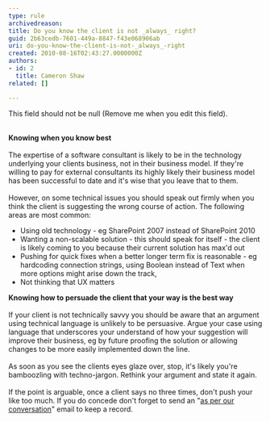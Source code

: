 ```yaml
---
type: rule
archivedreason: 
title: Do you know the client is not _always_ right?
guid: 2b63cedb-7601-449a-8847-f43e068906ab
uri: do-you-know-the-client-is-not-_always_-right
created: 2010-08-16T02:43:27.0000000Z
authors:
- id: 2
  title: Cameron Shaw
related: []

---
```



This field should not be null (Remove me when you edit this field).
<br><excerpt class='endintro'></excerpt><br>

  <p>
    <strong>Knowing when you know best</strong>
    <br>
<br>
The expertise of a software consultant is likely to be in the technology underlying&#160;your clients business, not in their business model. If they're willing to pay for external consultants its highly likely their business model has been successful to date and it's wise that you leave that to them.<br>
<br>
However, on some technical issues you should speak out firmly when you think the client is suggesting the wrong course of action. The following areas are most common&#58;</p>
<ul>
    <li>Using old technology - eg SharePoint 2007 instead of SharePoint 2010</li>
    <li>Wanting a non-scalable solution - this should speak for itself - the client is likely coming to you because their current solution has max'd out</li>
    <li>Pushing for quick fixes when a better longer term fix is reasonable - eg hardcoding connection strings, using Boolean instead of Text when more options might arise down the track, </li>
    <li>Not thinking that UX matters</li>
</ul>
<p><strong>Knowing how to persuade the client that your way is the best way</strong><br>
<br>
If your client is not technically savvy you should be aware that an argument using technical language is unlikely to be persuasive. Argue your case using language that underscores your understand of how your suggestion will improve their business, eg by future proofing the solution or allowing changes to be more easily implemented down the line.<br>
<br>
As soon as you see the clients eyes glaze over, stop, it's likely you're bamboozling with techno-jargon. Rethink your argument and state it again. <br>
<br>
If the point is arguable, once a client says no three times, don't push your like too much. If you do concede don't forget to send an &quot;<a href="/Standards/Management/RulesToHappyClients/Pages/DoYouAlwaysSendAnAsPerOurConversationEmail.aspx">as per our conversation</a>&quot; email to keep a record. </p>



